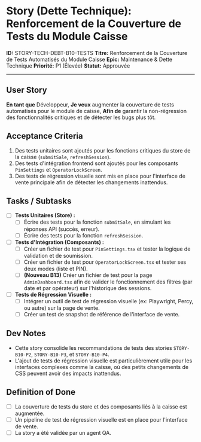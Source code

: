 # Story (Dette Technique): Renforcement de la Couverture de Tests du Module Caisse

**ID:** STORY-TECH-DEBT-B10-TESTS
**Titre:** Renforcement de la Couverture de Tests Automatisés du Module Caisse
**Epic:** Maintenance & Dette Technique
**Priorité:** P1 (Élevée)
**Statut:** Approuvée

---

## User Story

**En tant que** Développeur,
**Je veux** augmenter la couverture de tests automatisés pour le module de caisse,
**Afin de** garantir la non-régression des fonctionnalités critiques et de détecter les bugs plus tôt.

## Acceptance Criteria

1.  Des tests unitaires sont ajoutés pour les fonctions critiques du store de la caisse (`submitSale`, `refreshSession`).
2.  Des tests d'intégration frontend sont ajoutés pour les composants `PinSettings` et `OperatorLockScreen`.
3.  Des tests de régression visuelle sont mis en place pour l'interface de vente principale afin de détecter les changements inattendus.

## Tasks / Subtasks

- [ ] **Tests Unitaires (Store) :**
    - [ ] Écrire des tests pour la fonction `submitSale`, en simulant les réponses API (succès, erreur).
    - [ ] Écrire des tests pour la fonction `refreshSession`.
- [ ] **Tests d'Intégration (Composants) :**
    - [ ] Créer un fichier de test pour `PinSettings.tsx` et tester la logique de validation et de soumission.
    - [ ] Créer un fichier de test pour `OperatorLockScreen.tsx` et tester ses deux modes (liste et PIN).
    - [ ] **(Nouveau B13)** Créer un fichier de test pour la page `AdminDashboard.tsx` afin de valider le fonctionnement des filtres (par date et par opérateur) sur l'historique des sessions.
- [ ] **Tests de Régression Visuelle :**
    - [ ] Intégrer un outil de test de régression visuelle (ex: Playwright, Percy, ou autre) sur la page de vente.
    - [ ] Créer un test de snapshot de référence de l'interface de vente.

## Dev Notes

-   Cette story consolide les recommandations de tests des stories `STORY-B10-P2`, `STORY-B10-P3`, et `STORY-B10-P4`.
-   L'ajout de tests de régression visuelle est particulièrement utile pour les interfaces complexes comme la caisse, où des petits changements de CSS peuvent avoir des impacts inattendus.

## Definition of Done

- [ ] La couverture de tests du store et des composants liés à la caisse est augmentée.
- [ ] Un pipeline de test de régression visuelle est en place pour l'interface de vente.
- [ ] La story a été validée par un agent QA.